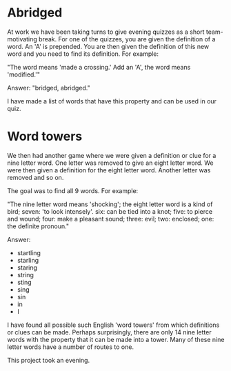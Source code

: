 # Abridged

At work we have been taking turns to give evening quizzes as a short team-motivating break.
For one of the quizzes, you are given the definition of a word. An 'A' is prepended. You are then given the definition of this new word and you need to find its definition.
For example:

"The word means 'made a crossing.' Add an 'A', the word means 'modified.'"

Answer: "bridged, abridged."

I have made a list of words that have this property and can be used in our quiz.

# Word towers
We then had another game where we were given a definition or clue for a nine letter word.
One letter was removed to give an eight letter word.
We were then given a definition for the eight letter word. Another letter was removed and so on.

The goal was to find all 9 words.
For example:

"The nine letter word means 'shocking';
the eight letter word is a kind of bird;
seven: 'to look intensely'.
six: can be tied into a knot;
five: to pierce and wound;
four: make a pleasant sound;
three: evil;
two: enclosed; one: the definite pronoun."

Answer:
* startling
* starling
* staring
* string
* sting
* sing
* sin
* in
* I

I have found all possible such English 'word towers' from which definitions or clues can be made.
Perhaps surprisingly, there are only 14 nine letter words with the property that it can be made into a tower.
Many of these nine letter words have a number of routes to one.

This project took an evening.
